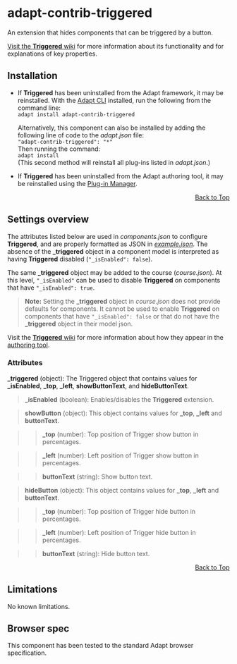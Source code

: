 # adapt-contrib-triggered
An extension that hides components that can be triggered by a button.

[Visit the **Triggered** wiki](https://github.com/adaptlearning/adapt-contrib-triggered/wiki) for more information about its functionality and for explanations of key properties.

## Installation
* If **Triggered** has been uninstalled from the Adapt framework, it may be reinstalled.
With the [Adapt CLI](https://github.com/adaptlearning/adapt-cli) installed, run the following from the command line:  
    `adapt install adapt-contrib-triggered`

    Alternatively, this component can also be installed by adding the following line of code to the *adapt.json* file:  
    `"adapt-contrib-triggered": "*"`  
    Then running the command:  
    `adapt install`  
    (This second method will reinstall all plug-ins listed in *adapt.json*.)  

* If **Triggered** has been uninstalled from the Adapt authoring tool, it may be reinstalled using the [Plug-in Manager](https://github.com/adaptlearning/adapt_authoring/wiki/Plugin-Manager).  

<div float align=right><a href="#top">Back to Top</a></div>

## Settings overview

The attributes listed below are used in *components.json* to configure **Triggered**, and are properly formatted as JSON in [*example.json*](https://github.com/adaptlearning/adapt-contrib-triggered/blob/master/example.json). The absence of the **_triggered** object in a component model is interpreted as having **Triggered** disabled (`"_isEnabled": false`).

The same **_triggered** object may be added to the course (*course.json*). At this level, `"_isEnabled"` can be used to disable **Triggered** on components that have `"_isEnabled": true`.  
>**Note:** Setting the **_triggered** object in *course.json* does not provide defaults for components. It cannot be used to enable **Triggered** on components that have `"_isEnabled": false` or that do not have the **_triggered** object in their model json.

Visit the [**Triggered** wiki](https://github.com/adaptlearning/adapt-contrib-triggered/wiki) for more information about how they appear in the [authoring tool](https://github.com/adaptlearning/adapt_authoring/wiki). 

### Attributes

**_triggered** (object): The Triggered object that contains values for **_isEnabled**, **_top**, **_left**, **showButtonText**, and **hideButtonText**.

>**_isEnabled** (boolean): Enables/disables the **Triggered** extension.

>**showButton** (object): This object contains values for **_top**, **_left** and **buttonText**.

>>**_top** (number): Top position of Trigger show button in percentages.

>>**_left** (number): Left position of Trigger show button in percentages.

>>**buttonText** (string): Show button text.

>**hideButton** (object): This object contains values for **_top**, **_left** and **buttonText**.

>>**_top** (number): Top position of Trigger hide button in percentages.

>>**_left** (number): Left position of Trigger hide button in percentages.

>>**buttonText** (string): Hide button text.

<div float align=right><a href="#top">Back to Top</a></div>

## Limitations

No known limitations.

## Browser spec

This component has been tested to the standard Adapt browser specification.
